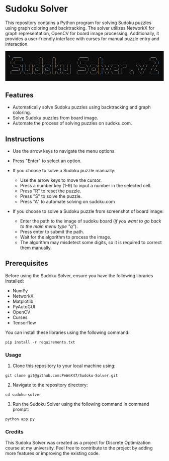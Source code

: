 # Sudoku Solver

This repository contains a Python program for solving Sudoku puzzles using graph coloring and backtracking. The solver utilizes NetworkX for graph representation, OpenCV for board image processing. Additionally, it provides a user-friendly interface with curses for manual puzzle entry and interaction.

![logo](logo.png)

## Features

- Automatically solve Sudoku puzzles using backtracking and graph coloring.
- Solve Sudoku puzzles from board image. 
- Automate the process of solving puzzles on sudoku.com.

## Instructions
- Use the arrow keys to navigate the menu options.
- Press "Enter" to select an option.
- If you choose to solve a Sudoku puzzle manually:
    - Use the arrow keys to move the cursor.
    - Press a number key (1-9) to input a number in the selected cell.
    - Press "R" to reset the puzzle.
    - Press "S" to solve the puzzle.
    - Press "A" to automate solving on sudoku.com

- If you choose to solve a Sudoku puzzle from screenshot of board image:
    - Enter the path to the image of sudoku board (*if you want to go back to the main menu type "q"*).
    - Press enter to submit the path.
    - Wait for the algorithm to process the image.
    - The algorithm may misdetect some digits, so it is required to correct them manually.

## Prerequisites

Before using the Sudoku Solver, ensure you have the following libraries installed:

- NumPy
- NetworkX
- Matplotlib
- PyAutoGUI
- OpenCV
- Curses
- Tensorflow

You can install these libraries using the following command:
```
pip install -r requirements.txt
```

### Usage

1. Clone this repository to your local machine using:
```
git clone git@github.com:PeWeX47/Sudoku-Solver.git
```

2. Navigate to the repository directory:
```
cd sudoku-solver
```

3. Run the Sudoku Solver using the following command in command prompt:
```
python app.py
```

### Credits
This Sudoku Solver was created as a project for Discrete Optimization course at my university. Feel free to contribute to the project by adding more features or improving the existing code.

